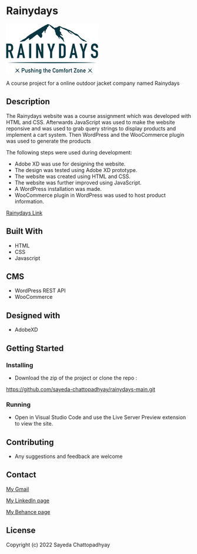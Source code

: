 # Rainydays

![image](images/rainydays_logo.png)

A course project for a online outdoor jacket company named Rainydays

## Description

The Rainydays website was a course assignment which was developed with HTML and CSS. Afterwards JavaScript was used to make the website reponsive and was used to grab query strings to display products and implement a cart system. Then WordPress and the WooCommerce plugin was used to generate the products

The following steps were used during development:

- Adobe XD was use for designing the website.
- The design was tested using Adobe XD prototype.
- The website was created using HTML and CSS.
- The website was further improved using JavaScript.
- A WordPress installation was made.
- WooCommerce plugin in WordPress was used to host product information.

<a href="https://sparkling-pavlova-fd0470.netlify.app/">Rainydays Link</a>

## Built With

- HTML
- CSS
- Javascript

## CMS

- WordPress REST API
- WooCommerce

## Designed with

- AdobeXD

## Getting Started

### Installing

- Download the zip of the project or clone the repo :

https://github.com/sayeda-chattopadhyay/rainydays-main.git

### Running

- Open in Visual Studio Code and use the Live Server Preview extension to view the site.

## Contributing

- Any suggestions and feedback are welcome

## Contact

[My Gmail](mailto:sayeda.b@gmail.com)

[My LinkedIn page](https://www.linkedin.com/in/sayeda-chattopadhyay-7b33ba156/)

[My Behance page](https://www.behance.net/gallery/111339401/UX-Portfolio)

## License

Copyright (c) 2022 Sayeda Chattopadhyay
